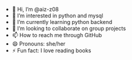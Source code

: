 - 👋 Hi, I’m @aiz-z08
- 👀 I’m interested in python and mysql
- 🌱 I’m currently learning python backend
- 💞️ I’m looking to collaborate on group projects
- 📫 How to reach me through GitHub
- 😄 Pronouns: she/her
- ⚡ Fun fact: I love reading books

<!---
aiz-z08/aiz-z08 is a ✨ special ✨ repository because its `README.md` (this file) appears on your GitHub profile.
You can click the Preview link to take a look at your changes.
--->
